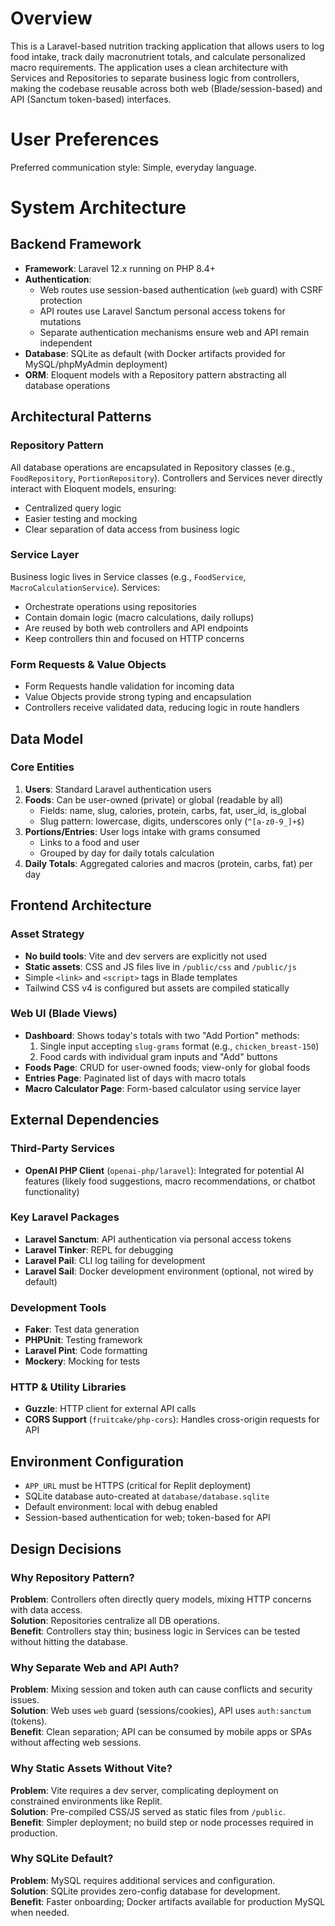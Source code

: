 # Overview

This is a Laravel-based nutrition tracking application that allows users to log food intake, track daily macronutrient totals, and calculate personalized macro requirements. The application uses a clean architecture with Services and Repositories to separate business logic from controllers, making the codebase reusable across both web (Blade/session-based) and API (Sanctum token-based) interfaces.

# User Preferences

Preferred communication style: Simple, everyday language.

# System Architecture

## Backend Framework
- **Framework**: Laravel 12.x running on PHP 8.4+
- **Authentication**: 
  - Web routes use session-based authentication (`web` guard) with CSRF protection
  - API routes use Laravel Sanctum personal access tokens for mutations
  - Separate authentication mechanisms ensure web and API remain independent
- **Database**: SQLite as default (with Docker artifacts provided for MySQL/phpMyAdmin deployment)
- **ORM**: Eloquent models with a Repository pattern abstracting all database operations

## Architectural Patterns

### Repository Pattern
All database operations are encapsulated in Repository classes (e.g., `FoodRepository`, `PortionRepository`). Controllers and Services never directly interact with Eloquent models, ensuring:
- Centralized query logic
- Easier testing and mocking
- Clear separation of data access from business logic

### Service Layer
Business logic lives in Service classes (e.g., `FoodService`, `MacroCalculationService`). Services:
- Orchestrate operations using repositories
- Contain domain logic (macro calculations, daily rollups)
- Are reused by both web controllers and API endpoints
- Keep controllers thin and focused on HTTP concerns

### Form Requests & Value Objects
- Form Requests handle validation for incoming data
- Value Objects provide strong typing and encapsulation
- Controllers receive validated data, reducing logic in route handlers

## Data Model

### Core Entities
1. **Users**: Standard Laravel authentication users
2. **Foods**: Can be user-owned (private) or global (readable by all)
   - Fields: name, slug, calories, protein, carbs, fat, user_id, is_global
   - Slug pattern: lowercase, digits, underscores only (`^[a-z0-9_]+$`)
3. **Portions/Entries**: User logs intake with grams consumed
   - Links to a food and user
   - Grouped by day for daily totals calculation
4. **Daily Totals**: Aggregated calories and macros (protein, carbs, fat) per day

## Frontend Architecture

### Asset Strategy
- **No build tools**: Vite and dev servers are explicitly not used
- **Static assets**: CSS and JS files live in `/public/css` and `/public/js`
- Simple `<link>` and `<script>` tags in Blade templates
- Tailwind CSS v4 is configured but assets are compiled statically

### Web UI (Blade Views)
- **Dashboard**: Shows today's totals with two "Add Portion" methods:
  1. Single input accepting `slug-grams` format (e.g., `chicken_breast-150`)
  2. Food cards with individual gram inputs and "Add" buttons
- **Foods Page**: CRUD for user-owned foods; view-only for global foods
- **Entries Page**: Paginated list of days with macro totals
- **Macro Calculator Page**: Form-based calculator using service layer

## External Dependencies

### Third-Party Services
- **OpenAI PHP Client** (`openai-php/laravel`): Integrated for potential AI features (likely food suggestions, macro recommendations, or chatbot functionality)

### Key Laravel Packages
- **Laravel Sanctum**: API authentication via personal access tokens
- **Laravel Tinker**: REPL for debugging
- **Laravel Pail**: CLI log tailing for development
- **Laravel Sail**: Docker development environment (optional, not wired by default)

### Development Tools
- **Faker**: Test data generation
- **PHPUnit**: Testing framework
- **Laravel Pint**: Code formatting
- **Mockery**: Mocking for tests

### HTTP & Utility Libraries
- **Guzzle**: HTTP client for external API calls
- **CORS Support** (`fruitcake/php-cors`): Handles cross-origin requests for API

## Environment Configuration
- `APP_URL` must be HTTPS (critical for Replit deployment)
- SQLite database auto-created at `database/database.sqlite`
- Default environment: local with debug enabled
- Session-based authentication for web; token-based for API

## Design Decisions

### Why Repository Pattern?
**Problem**: Controllers often directly query models, mixing HTTP concerns with data access.  
**Solution**: Repositories centralize all DB operations.  
**Benefit**: Controllers stay thin; business logic in Services can be tested without hitting the database.

### Why Separate Web and API Auth?
**Problem**: Mixing session and token auth can cause conflicts and security issues.  
**Solution**: Web uses `web` guard (sessions/cookies), API uses `auth:sanctum` (tokens).  
**Benefit**: Clean separation; API can be consumed by mobile apps or SPAs without affecting web sessions.

### Why Static Assets Without Vite?
**Problem**: Vite requires a dev server, complicating deployment on constrained environments like Replit.  
**Solution**: Pre-compiled CSS/JS served as static files from `/public`.  
**Benefit**: Simpler deployment; no build step or node processes required in production.

### Why SQLite Default?
**Problem**: MySQL requires additional services and configuration.  
**Solution**: SQLite provides zero-config database for development.  
**Benefit**: Faster onboarding; Docker artifacts available for production MySQL when needed.